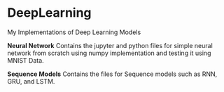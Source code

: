 # DeepLearning
My Implementations of Deep Learning Models

**Neural Network**
Contains the jupyter and python files for simple neural network from scratch using numpy implementation and testing it using MNIST Data.

**Sequence Models**
Contains the files for Sequence models such as RNN, GRU, and LSTM. 
